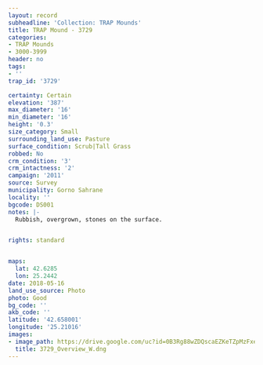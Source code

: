 ```yaml
---
layout: record
subheadline: 'Collection: TRAP Mounds'
title: TRAP Mound - 3729
categories:
- TRAP Mounds
- 3000-3999
header: no
tags:
- ''
trap_id: '3729'

certainty: Certain
elevation: '387'
max_diameter: '16'
min_diameter: '16'
height: '0.3'
size_category: Small
surrounding_land_use: Pasture
surface_condition: Scrub|Tall Grass
robbed: No
crm_condition: '3'
crm_intactness: '2'
campaign: '2011'
source: Survey
municipality: Gorno Sahrane
locality: ''
bgcode: DS001
notes: |-
  Rubbish, overgrown, stones on the surface.


rights: standard


maps:
  lat: 42.6285
  lon: 25.2442
date: 2018-05-16
land_use_source: Photo
photo: Good
bg_code: ''
akb_code: ''
latitude: '42.658001'
longitude: '25.21016'
images:
- image_path: https://drive.google.com/uc?id=0B3Rg88wZDQscaEZKeTZpMzFxeUk
  title: 3729_Overview_W.dng
---
```

